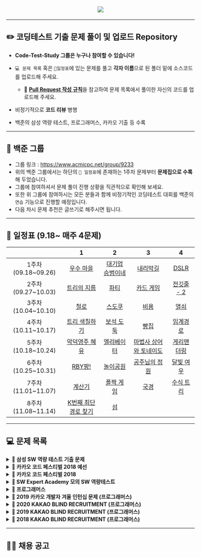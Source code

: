 <h1 align="center"> <img src="https://i.imgur.com/wPFwNxH.png"> </h1>

------

## ✏️ **코딩테스트 기출 문제 풀이 및 업로드 Repository**
* **Code-Test-Study 그룹은 누구나 참여할 수 있습니다!**

* `💻 문제 목록` 혹은 `📅일정표`에 있는 문제를 풀고 **각자 이름**으로 된 폴더 밑에 소스코드를 업로드해 주세요.
  * 🧲 [**Pull Request 작성 규칙**](https://github.com/CodeTest-StudyGroup/Code-Test-Study/wiki/%F0%9F%A7%B2-Pull-Request-&-Commit-Message-%EA%B7%9C%EC%B9%99)을 참고하여 문제 목록에서 풀이한 자신의 코드를 업로드해 주세요.
* 비정기적으로 **코드 리뷰** 병행
* 백준의 삼성 역량 테스트, 프로그래머스, 카카오 기출 등 수록

------
## 🤹 **백준 그룹**
* 그룹 링크 : https://www.acmicpc.net/group/9233
* 위의 백준 그룹에서는 하단의 `📅 일정표`에 존재하는 1주차 문제부터 **문제집으로 수록**해 두었습니다.
* 그룹에 참여하셔서 문제 풀이 진행 상황을 직관적으로 확인해 보세요.
* 또한 위 그룹에 참여하시는 모든 분들과 함께 비정기적인 코딩테스트 대회를 백준의 `연습` 기능으로 진행할 예정입니다.
* 다음 차시 문제 추천은 글쓰기로 해주시면 됩니다.

------

## **📅 일정표 (9.18~ 매주 4문제)**
| |1|2|3|4|
|:-:|:-:|:-:|:-:|:-:|
|1주차(09.18~09.26)|[우수 마을](https://www.acmicpc.net/problem/1949)|[대기업 승범이네](https://www.acmicpc.net/problem/17831)|[내리막길](https://www.acmicpc.net/problem/1520)|[DSLR](https://www.acmicpc.net/problem/9019)|
|2주차(09.27~10.03)|[트리의 지름](https://www.acmicpc.net/problem/1167)|[파티](https://www.acmicpc.net/problem/1238)|[카드 게임](https://www.acmicpc.net/problem/16566)|[전깃줄 - 2](https://www.acmicpc.net/problem/2568)|
|3주차(10.04~10.10)|[철로](https://www.acmicpc.net/problem/13334)|[스도쿠](https://www.acmicpc.net/problem/2580)|[비용](https://www.acmicpc.net/problem/2463)|[열쇠](https://www.acmicpc.net/problem/9328)|
|4주차(10.11~10.17)|[트리 색칠하기](https://www.acmicpc.net/problem/1693)|[보석 도둑](https://www.acmicpc.net/problem/1202)|[빵집](https://www.acmicpc.net/problem/3109)|[임계경로](https://www.acmicpc.net/problem/1948)|
|5주차(10.18~10.24)|[악덕영주 혜유](https://www.acmicpc.net/problem/20010)|[엘리베이터](https://www.acmicpc.net/problem/2593)|[마법사 상어와 토네이도](https://www.acmicpc.net/problem/20057)|[게리맨더링](https://www.acmicpc.net/problem/17471)|
|6주차(10.25~10.31)|[RBY팡!](https://www.acmicpc.net/problem/5577)|[놀이공원](https://www.acmicpc.net/problem/1561)|[공주님의 정원](https://www.acmicpc.net/problem/2457)|[달빛 여우](https://www.acmicpc.net/problem/16118)|
|7주차(11.01~11.07)|[계산기](https://www.acmicpc.net/problem/17497)|[폴짝 게임](https://www.acmicpc.net/problem/17498)|[국경](https://www.acmicpc.net/problem/17500)|[수식 트리](https://www.acmicpc.net/problem/17501)|
|8주차(11.08~11.14)|[K번째 최단경로 찾기](https://www.acmicpc.net/problem/1854)|[섬](https://www.acmicpc.net/problem/16000)|

------

## **💻 문제 목록**

<details markdown="1">
<summary><strong>📄 삼성 SW 역량 테스트 기출 문제</strong></summary>

| 문제 번호 |      제목       |                  URL                  |
| :-------: | :-------------: | :-----------------------------------: | 
|   13460   |   구슬 탈출 2   | https://www.acmicpc.net/problem/13460 |  
|   12100   |   2048(Easy)    | https://www.acmicpc.net/problem/12100 |  
|   3190    |       뱀        | https://www.acmicpc.net/problem/3190  |   
|   13458   |    시험 감독    | https://www.acmicpc.net/problem/13458 |    
|   14499   |  주사위 굴리기  | https://www.acmicpc.net/problem/14499 |   
|   14500   |   테트로미노    | https://www.acmicpc.net/problem/14500 |   
|   14501   |      퇴사       | https://www.acmicpc.net/problem/14501 |   
|   14502   |     연구소      | https://www.acmicpc.net/problem/14502 |  
|   14503   |   로봇 청소기   | https://www.acmicpc.net/problem/14503 |    
|   14888   | 연산자 끼워넣기 | https://www.acmicpc.net/problem/14888 |  
|   14889   | 스타트와 링크 | https://www.acmicpc.net/problem/14889 |    
|   14890   | 경사로 | https://www.acmicpc.net/problem/14890 |    
|   14891   | 톱니바퀴 | https://www.acmicpc.net/problem/14891 |  
|   15683   | 감시 | https://www.acmicpc.net/problem/15683	 |   
|   15684   | 사다리 조작 | https://www.acmicpc.net/problem/15684 |    
|   15685   | 드래곤 커브 | https://www.acmicpc.net/problem/15685 |  
|   15686   | 치킨 배달 | https://www.acmicpc.net/problem/15686 |    
|   5373   | 큐빙 | https://www.acmicpc.net/problem/5373 |   
|   16234   | 인구 이동 | https://www.acmicpc.net/problem/16234 |   
|   16235   | 나무 재테크 | https://www.acmicpc.net/problem/16235 |    
|   16236   | 아기 상어 | https://www.acmicpc.net/problem/16236 |   
|   17144   | 미세먼지 안녕! | https://www.acmicpc.net/problem/17144 |    
|   17143   | 낚시왕 | https://www.acmicpc.net/problem/17143 |     
|   17140   | 이차원 배열과 연산 | https://www.acmicpc.net/problem/17140 |   
|   17142   | 연구소 3 | https://www.acmicpc.net/problem/17142 |    
|   17779   | 게리맨더링 2 | https://www.acmicpc.net/problem/17779 |    
|   17837   | 새로운 게임 2 | https://www.acmicpc.net/problem/17837 |   
|   17822   | 원판 돌리기 | https://www.acmicpc.net/problem/17822 |     
|   17825   | 주사위 윷놀이 | https://www.acmicpc.net/problem/17825 |   
|   19235   | 모노미노도미노 | https://www.acmicpc.net/problem/19235 |    
|   19236   | 청소년 상어 | https://www.acmicpc.net/problem/19236 |   
|   19237   | 어른 상어 | https://www.acmicpc.net/problem/19237 |   
|   19238   | 스타트 택시 | https://www.acmicpc.net/problem/19238 |    
------
</details>

<details markdown="1">
<summary><strong>📄 카카오 코드 페스티벌 2018 예선</strong></summary>

| 문제 번호 |   제목    |               URL                | 
| :-------: | :-------: | :------------------------------: | 
|   15953   | 상금 헌터 | http://acmicpc.net/problem/15953 |     
|   15954   |  인형들   | http://acmicpc.net/problem/15954 |   

------
</details>

<details markdown="1">
<summary><strong>📄 카카오 코드 페스티벌 2018</strong></summary>

| 문제 번호 |         제목         |               URL                | 
| :-------: | :------------------: | :------------------------------: |
|   15997   |      승부 예측       | http://acmicpc.net/problem/15997 |    
|   15998   |      카카오머니      | http://acmicpc.net/problem/15998 |    

------
</details>

<details markdown="1">
<summary><strong>📄 SW Expert Academy 모의 SW 역량테스트 </strong></summary>

| 문제 번호 |         제목         |                             URL                              | 
| :-------: | :------------------: | :----------------------------------------------------------: | 
|   1949    |     등산로 조성      | [클릭](https://swexpertacademy.com/main/code/problem/problemDetail.do?contestProbId=AV5PoOKKAPIDFAUq) |  
|   1953    |     탈주범 검거      | [클릭](https://swexpertacademy.com/main/code/problem/problemDetail.do?contestProbId=AV5PpLlKAQ4DFAUq) |   
|   2105    |     디저트 카페      | [클릭](https://swexpertacademy.com/main/code/problem/problemDetail.do?contestProbId=AV5VwAr6APYDFAWu) |   
|   2112    |      보호 필름       | [클릭](https://swexpertacademy.com/main/code/problem/problemDetail.do?contestProbId=AV5V1SYKAaUDFAWu) |    
|   2117    |    홈 방범 서비스    | [클릭](https://swexpertacademy.com/main/code/problem/problemDetail.do?contestProbId=AV5V61LqAf8DFAWu) |    
|   2382    |     미생물 격리      | [클릭](https://swexpertacademy.com/main/code/problem/problemDetail.do?contestProbId=AV597vbqAH0DFAVl) |    
|   2383    |    점심 식사시간     | [클릭](https://swexpertacademy.com/main/code/problem/problemDetail.do?contestProbId=AV5-BEE6AK0DFAVl) |  
|   4013    |     특이한 자석      | [클릭](https://swexpertacademy.com/main/code/problem/problemDetail.do?contestProbId=AWIeV9sKkcoDFAVH) |     
|   4014    |     활주로 건설      | [클릭](https://swexpertacademy.com/main/code/problem/problemDetail.do?contestProbId=AWIeW7FakkUDFAVH) |    
|   5644    |      무선 충전       | [클릭](https://swexpertacademy.com/main/code/problem/problemDetail.do?contestProbId=AWXRDL1aeugDFAUo) |    
|   5648    | 원자 소멸 시뮬레이션 | [클릭](https://swexpertacademy.com/main/code/problem/problemDetail.do?contestProbId=AWXRFInKex8DFAUo) |  
|   5650    |      핀볼 게임       | [클릭](https://swexpertacademy.com/main/code/problem/problemDetail.do?contestProbId=AWXRF8s6ezEDFAUo) |   
|   5653    |     줄기세포배양     | [클릭](https://swexpertacademy.com/main/code/problem/problemDetail.do?contestProbId=AWXRJ8EKe48DFAUo) |   
|   5656    |      벽돌 깨기       | [클릭](https://swexpertacademy.com/main/code/problem/problemDetail.do?contestProbId=AWXRQm6qfL0DFAUo) |   
|   5658    |  보물상자 비밀번호   | [클릭](https://swexpertacademy.com/main/code/problem/problemDetail.do?contestProbId=AWXRUN9KfZ8DFAUo) |   

------
</details>

<details markdown="1">
<summary><strong>📄 프로그래머스</strong></summary>

|    제목    |                           URL                            | 
| :--------: | :------------------------------------------------------: |
| 가장 큰 수 | https://programmers.co.kr/learn/courses/30/lessons/42746 |   
|    카펫    | https://programmers.co.kr/learn/courses/30/lessons/42842 |   
|  조이스틱  | https://programmers.co.kr/learn/courses/30/lessons/42860 |    
|  숫자야구  | https://programmers.co.kr/learn/courses/30/lessons/42841  | 
|  타겟 넘버  | https://programmers.co.kr/learn/courses/30/lessons/43165  |  
|  N으로 표현 | https://programmers.co.kr/learn/courses/30/lessons/42895 |    
| 타일 장식물 | https://programmers.co.kr/learn/courses/30/lessons/43104  |  
| 전화번호 목록 | https://programmers.co.kr/learn/courses/30/lessons/42577 | 
|  네트워크  |https://programmers.co.kr/learn/courses/30/lessons/43162 |     
|    위장    | https://programmers.co.kr/learn/courses/30/lessons/42578 | 
|  단어변환  | https://programmers.co.kr/learn/courses/30/lessons/43163  |   
|    탑    | https://programmers.co.kr/learn/courses/30/lessons/42588 |    
| H-Index | https://programmers.co.kr/learn/courses/30/lessons/42747 | 
| 입국 심사 | https://programmers.co.kr/learn/courses/30/lessons/43238 | 
| 예산 | https://programmers.co.kr/learn/courses/30/lessons/43237 |

------
</details>



<details markdown="1">
<summary><strong>📄 2019 카카오 개발자 겨울 인턴십 문제 (프로그래머스)</strong></summary>

|         문제         | 레벨 |                           URL                            | 
| :------------------: | :--: | :------------------------------------------------------: | 
| 크레인 인형뽑기 게임 |  1   | https://programmers.co.kr/learn/courses/30/lessons/64061 |    
|         튜플         |  2   | https://programmers.co.kr/learn/courses/30/lessons/64065 |   
|     불량 사용자      |  3   | https://programmers.co.kr/learn/courses/30/lessons/64064 |    
|     호텔 방 배정     |  3   | https://programmers.co.kr/learn/courses/30/lessons/64063 |  
|   징검다리 건너기    |  4   | https://programmers.co.kr/learn/courses/30/lessons/64062 |    

------
</details>


<details markdown="1">
<summary><strong>📄 2020 KAKAO BLIND RECRUITMENT (프로그래머스)</summary></strong>

|      문제      | 레벨 |                           URL                            | 
| :------------: | :--: | :------------------------------------------------------: |
|  문자열 압축   |  2   | https://programmers.co.kr/learn/courses/30/lessons/60057 |   
|   괄호 변환    |  2   | https://programmers.co.kr/learn/courses/30/lessons/60058 |     
| 자물쇠와 열쇠  |  3   | https://programmers.co.kr/learn/courses/30/lessons/60059 |   
| 기둥과 보 설치 |  3   | https://programmers.co.kr/learn/courses/30/lessons/60061 |    
|   외벽 점검    |  3   | https://programmers.co.kr/learn/courses/30/lessons/60062 |  
| 블록 이동하기  |  3   | https://programmers.co.kr/learn/courses/30/lessons/60063 |  
|   가사 검색    |  4   | https://programmers.co.kr/learn/courses/30/lessons/60060 |    

------
</details>

<details markdown="1">
<summary><strong>📄 2019 KAKAO BLIND RECRUITMENT (프로그래머스)</summary></strong>

|      문제      | 레벨 |                           URL                            | 
| :------------: | :--: | :------------------------------------------------------: |
|  실패율   |  1   | https://programmers.co.kr/learn/courses/30/lessons/42889 |   
|   오픈채팅방    |  2   | https://programmers.co.kr/learn/courses/30/lessons/42888 |     
| 후보키  |  2   | https://programmers.co.kr/learn/courses/30/lessons/42890 |   
| 길 찾기 게임 |  3   | https://programmers.co.kr/learn/courses/30/lessons/42892 |    
|   매칭 점수    |  3   | https://programmers.co.kr/learn/courses/30/lessons/42893 |  
| 무지의 먹방 라이브  |  4   | https://programmers.co.kr/learn/courses/30/lessons/42891 |  
|   블록 게임    |  4   | https://programmers.co.kr/learn/courses/30/lessons/42894 |    

------
</details>

<details markdown="1">
<summary><strong>📄 2018 KAKAO BLIND RECRUITMENT (프로그래머스)</summary></strong>

|      문제      | 레벨 |                           URL                            | 
| :------------: | :--: | :------------------------------------------------------: |
|  [1차] 비밀지도   |  1   | https://programmers.co.kr/learn/courses/30/lessons/17681 |   
|   [1차] 다트 게임    |  1   | https://programmers.co.kr/learn/courses/30/lessons/17682 |     
| [1차] 뉴스 클러스터링  |  2   | https://programmers.co.kr/learn/courses/30/lessons/17677 |   
| [1차] 프렌즈4블록 |  2   | https://programmers.co.kr/learn/courses/30/lessons/17679 |    
|   [1차] 캐시    |  2   | https://programmers.co.kr/learn/courses/30/lessons/17680 |  
| [3차] 방금그곡  |  2   | https://programmers.co.kr/learn/courses/30/lessons/17683 |  
|   [3차] 압축    |  2   | https://programmers.co.kr/learn/courses/30/lessons/17684 |    
|  [3차] 파일명 정렬   |  2   | https://programmers.co.kr/learn/courses/30/lessons/17686 |   
|   [3차] n진수 게임    |  2   | https://programmers.co.kr/learn/courses/30/lessons/17687 |     
| [1차] 추석 트래픽  |  3   | https://programmers.co.kr/learn/courses/30/lessons/17676 |   
| [1차] 셔틀버스 |  3   | https://programmers.co.kr/learn/courses/30/lessons/17678 |    
|   [3차] 자동완성    |  4   | https://programmers.co.kr/learn/courses/30/lessons/17685 |  

------
</details>

------

## 👨‍👧 채용 공고
